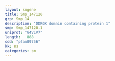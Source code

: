 ```yaml
---
layout: smgene
title: Smp_147120
grp: Smp_14
description: "DDRGK domain containing protein 1"
smp: Smp_147120.1
uniprot: "G4VLV7"
length:   888
cdd: "pfam09756"
kk: ns
categories: sm
---
```

